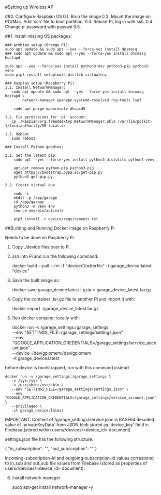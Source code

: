 #Setting up Wireless AP

##0. Configure Raspbian OS
    0.1. Brun the image
    0.2. Mount the image on PC/Mac. Add 'ssh' file to boot partition.
    0.3. Reboot Pi, log in with ssh.
    0.4. Change pi password with
        passwd
    0.5. 

##1. Install missing OS packages:

    ### Armbian setup (Orange Pi):
    sudo apt update && sudo apt --yes --force-yes install dnsmasq
    ### sudo apt update && sudo apt --yes --force-yes install dnsmasq hostapd

    sudo apt --yes --force-yes install python3-dev python3-pip python3-venv
    sudo pip3 install setuptools distlib virtualenv

    ### Raspian setup (Raspberry Pi)
    1.1. Install NetworkManager:
       sudo apt update && sudo apt --yes --force-yes install dnsmasq hostapd \
            network-manager openvpn-systemd-resolved rng-tools lsof

        sudo apt purge openresolv dhcpcd5

    1.2. Fix permissions for 'pi' account:
       cp ./Raspian/org.freedesktop.NetworkManager.pkla /var/lib/polkit-1/localauthority/50-local.d/

    1.3. Reboot
       sudo reboot

    ### Install Python goodies:
    
    2.1. Get the latest pip:
        sudo apt --yes --force-yes install python3-distutils python3-venv

        apt-get remove python-pip python3-pip
        wget https://bootstrap.pypa.io/get-pip.py
        python3 get-pip.py
    
    2.2. Create virtual env

        sudo -s
        mkdir -p /app/garage
        cd /app/garage
        python3 -m venv env
        source env/bin/activate

        pip3 install -r device/requirements.txt


##Building and Running Docker image on Raspberry Pi

Needs to be done on Raspberry Pi. 

1. Copy ./device files over to Pi.

2. ssh into Pi and run the following command:

    docker build --pull --rm -f "device/Dockerfile" -t garage_device:latest "device"

3. Save the built image as:

    docker save garage_device:latest | gzip > garage_device_latest.tar.gz

4. Copy the container .tar.gz file to another Pi and import it with:

    docker import ./garage_device_latest.tar.gz

5. Run docker container locally with:

    docker run -v /garage_settings:/garage_settings \
       --env "SETTINGS_FILE=/garage_settings/settings.json" \
       --env "GOOGLE_APPLICATION_CREDENTIALS=/garage_settings/service_account.json" \
       --device=/dev/gpiomem:/dev/gpiomem \
       -it garage_device:latest

before device is bootstrapped, run with this command instead

    docker run -v /garage_settings:/garage_settings \
       -v /sys:/sys \
       -v /usr/sbin:/usr/sbin \
       --env "SETTINGS_FILE=/garage_settings/settings.json" \
       --env "GOOGLE_APPLICATION_CREDENTIALS=/garage_settings/service_account.json" \
       --privileged \
       -it garage_device:latest

IMPORTANT: Content of /garage_settings/service.json is BASE64 decoded value of 'privateKeyData' from JSON blob stored as 'device_key' field in
Firebase (stored within users/<user-email>/devices/<device_id> document).

settings.json file has the following structure:

{
  "in_subscription": "<incoming-subscription-id>",
  "out_subscription": "<outgoing-subscription-id>"
}

incoming-subscription-id and outgoing-subscription-id values correspond to in_sub and out_sub file values from
Firebase (stored as properties of users/<user-email>/devices/<device_id> document).



6. Install network manager

    sudo apt-get install network-manager -y
